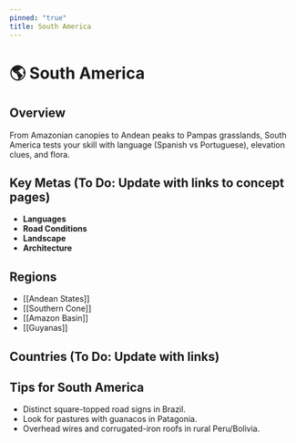 ```yaml
---
pinned: "true"
title: South America
---
```


# 🌎 South America

## Overview
From Amazonian canopies to Andean peaks to Pampas grasslands, South America tests your skill with language (Spanish vs Portuguese), elevation clues, and flora.

## Key Metas (To Do: Update with links to concept pages)
- **Languages**  
- **Road Conditions**  
- **Landscape**  
- **Architecture**  

## Regions
- [[Andean States]]
- [[Southern Cone]]
- [[Amazon Basin]]
- [[Guyanas]]

## Countries (To Do: Update with links)

## Tips for South America
- Distinct square-topped road signs in Brazil.  
- Look for pastures with guanacos in Patagonia.  
- Overhead wires and corrugated-iron roofs in rural Peru/Bolivia.
